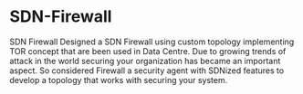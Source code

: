 # SDN-Firewall
SDN Firewall
Designed a SDN Firewall using custom topology implementing TOR concept that are been used in Data Centre. Due to growing trends of attack in the world securing your organization has became an important aspect. So considered Firewall a security agent with SDNized features to develop a topology that works with securing your system. 




